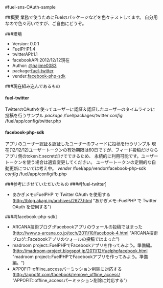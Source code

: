 #fuel-sns-OAuth-sample

##概要
業務で使うためにFuelのパッケージなどを色々テストしてます。
自分用なので色々汚いですが、ご自由にどうぞ。

###環境
* Version: 0.0.1
* FuelPHP1.4
* twitterAPI:1.1
* facebookAPI:2012/12/12現在
* Author: [@hajime0083](http://twitter.com/hajime0083 "hajime0083")
* package:[fuel-twitter](https://github.com/hajime0083/fuel-twitter "fuel-twitter")
* vender:[facebook-php-sdk](https://github.com/facebook/facebook-php-sdk "facebook-php-sdk")

###現在組み込んであるもの
#### fuel-twitter
TwitterのOAuthを使ってユーザーに認証＆認証したユーザーのタイムラインに投稿を行うサンプル
*package*
/fuel/packages/twitter
*config*
/fuel/app/config/twitter.php

#### facebook-php-sdk
アプリのユーザー認証＆認証したユーザーのフィードに投稿を行うサンプル
現在(12/12/12)ユーザートークンの有効期限は60日ですが、フィード投稿だけならアプリ側のtokenとsecretだけでできるため、
永続的に利用可能です。ユーザートークンを使う場合は適宜変更してください。
ユーザートークンの定期的な自動更新については考え中。
*vender*
/fuel/app/vendor/facebook-php-sdk
*config*
/fuel/app/config/fb.php

###参考にさせていただいたもの
####[fuel-twitter]
* あかぎメモ::FuelPHP で Twitter OAuth を使用する(http://blog.akagi.jp/archives/2677.html "あかぎメモ::FuelPHP で Twitter OAuth を使用する")

####[facebook-php-sdk]
* ARCANA技術ブログ::Facebookアプリのウォールの投稿ではまった(http://www.s-arcana.co.jp/tech/2011/10/facebook-4.html "ARCANA技術ブログ::Facebookアプリのウォールの投稿ではまった")
* madroom project::FuelPHPでFacebookアプリを作ってみよう。準備編。(http://madroom-project.blogspot.jp/2011/12/fuelphpfacebook.html "madroom project::FuelPHPでFacebookアプリを作ってみよう。準備編。")
* APPOFIT::offline_accessパーミッション削除に対応する(http://appofit.com/facebook/remove_offline_access/ "APPOFIT::offline_accessパーミッション削除に対応する")
